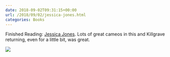 ```yaml
---
date: 2018-09-02T09:31:15+00:00
url: /2018/09/02/jessica-jones.html
categories: Books
---
```

Finished Reading: [Jessica Jones](https://www.marvel.com/comics/series/22645/jessica_jones_2016_-_2018). Lots of great cameos in this and Killgrave returning, even for a little bit, was great.

![](https://rknightuk.s3.us-east-1.amazonaws.com/almanac/jessica-jones.jpg)
